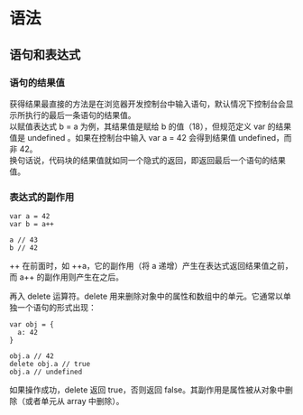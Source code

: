 # 语法

## 语句和表达式

### 语句的结果值
获得结果最直接的方法是在浏览器开发控制台中输入语句，默认情况下控制台会显示所执行的最后一条语句的结果值。  
以赋值表达式 b = a 为例，其结果值是赋给 b 的值（18），但规范定义 var 的结果值是 undefined 。如果在控制台中输入 var a = 42 会得到结果值 undefined，而非 42。  
换句话说，代码块的结果值就如同一个隐式的返回，即返回最后一个语句的结果值。  

### 表达式的副作用
```
var a = 42
var b = a++

a // 43
b // 42
```
++ 在前面时，如 ++a，它的副作用（将 a 递增）产生在表达式返回结果值之前，而 a++ 的副作用则产生在之后。

再入 delete 运算符。delete 用来删除对象中的属性和数组中的单元。它通常以单独一个语句的形式出现：
```
var obj = {
  a: 42
}

obj.a // 42
delete obj.a // true
obj.a // undefined
```
如果操作成功，delete 返回 true，否则返回 false。其副作用是属性被从对象中删除（或者单元从 array 中删除）。